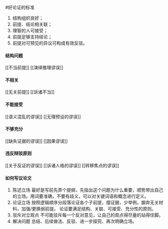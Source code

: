 #好论证的标准
 1. 结构组织良好；
 2. 前提、结论相关联；
 3. 理智的人可接受；
 4. 前提足够支持结论；
 5. 前提对可预见的异议可构成有效反驳。

#### 结构问题
[[不当前提]]
[[演绎推理谬误]]

#### 不相关
[[无关前提]]
[[诉诸不当]]

#### 不能接受
[[语义混乱的谬误]]
[[无理预设的谬误]]

#### 不够充分
[[缺失证据的谬误]]
[[因果谬误]]

#### 违反辩驳原则
[[关于反证的谬误]]
[[诉诸人格的谬误]]
[[转移焦点的谬误]]

#### 如何写议论文
 1. 陈述立场
	最好是写前先弄个提纲，先指出这个问题为什么重要，顺势带出自己的立场。用词要准确，不要有歧义，可以对关键词语和概念进行定义。
 2. 论证立场
	按照逻辑顺序分段落论证各个子前提，摆证据，少举例，摒弃无关材料，加强/更换弱前提。
	论证要满足结构、关联、可接受、充分性的原则。
 3. 驳斥对立观点
	不可能驳斥每一个反对意见，让自己的观点得尽量的站得住脚。
 4. 解决问题
	 总结、后续做法、反驳、进一步探究、再次明确立场。